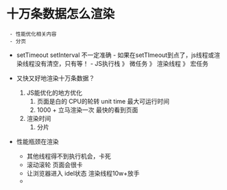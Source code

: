 # 十万条数据怎么渲染
     - 性能优化相关内容
     - 分页 

- setTimeout setInterval 不一定准确
      - 如果在setTImeout到点了，js线程或渲染线程没有清空，只有等！
      - JS执行栈 》 微任务 》 渲染线程 》 宏任务

- 又快又好地渲染十万条数据？
    1. JS能优化的地方优化
          1. 页面是白的  CPU的轮转 unit time 最大可运行时间
          2. 1000 + 立马渲染一次 最快的看到页面
    2. 渲染时间
          1. 分片

- 性能瓶颈在渲染
    - 其他线程得不到执行机会，卡死
    - 滚动滚轮  页面会很卡
    - 让浏览器进入 idel状态  渲染线程10w+放手
    - 